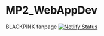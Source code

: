 # MP2_WebAppDev
BLACKPINK fanpage
[![Netlify Status](https://api.netlify.com/api/v1/badges/620d3db5-8b21-40f3-abcf-632898500b1f/deploy-status)](https://app.netlify.com/sites/blackpink-fanpage-jamie/deploys)
